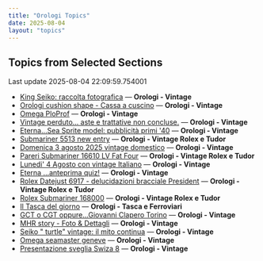 ```yaml
---
title: "Orologi Topics"
date: 2025-08-04
layout: "topics"
---
```


## Topics from Selected Sections

Last update 2025-08-04 22:09:59.754001

- [King Seiko: raccolta fotografica](https://orologi.forumfree.it/?t=78946994) — **Orologi - Vintage**
- [Orologi cushion shape - Cassa a cuscino](https://orologi.forumfree.it/?t=80777444) — **Orologi - Vintage**
- [Omega PloProf](https://orologi.forumfree.it/?t=80781475) — **Orologi - Vintage**
- [Vintage perduto... aste e trattative non concluse.](https://orologi.forumfree.it/?t=80507966) — **Orologi - Vintage**
- [Eterna...Sea Sprite model: pubblicità primi '40](https://orologi.forumfree.it/?t=80782229) — **Orologi - Vintage**
- [Submariner 5513 new entry](https://orologi.forumfree.it/?t=80758006) — **Orologi - Vintage Rolex e Tudor**
- [Domenica 3 agosto 2025 vintage domestico](https://orologi.forumfree.it/?t=80780278) — **Orologi - Vintage**
- [Pareri Submariner 16610 LV Fat Four](https://orologi.forumfree.it/?t=80776633) — **Orologi - Vintage Rolex e Tudor**
- [Lunedi' 4 Agosto con vintage Italiano](https://orologi.forumfree.it/?t=80781526) — **Orologi - Vintage**
- [Eterna ...anteprima quiz!](https://orologi.forumfree.it/?t=80660771) — **Orologi - Vintage**
- [Rolex Datejust 6917 - delucidazioni bracciale President](https://orologi.forumfree.it/?t=80780150) — **Orologi - Vintage Rolex e Tudor**
- [Rolex Submariner 168000](https://orologi.forumfree.it/?t=80709399) — **Orologi - Vintage Rolex e Tudor**
- [Il Tasca del giorno](https://orologi.forumfree.it/?t=80702163) — **Orologi - Tasca e Ferroviari**
- [GCT o CGT oppure...Giovanni Clapero Torino](https://orologi.forumfree.it/?t=80344475) — **Orologi - Vintage**
- [MHR story - Foto & Dettagli](https://orologi.forumfree.it/?t=8918058) — **Orologi - Vintage**
- [Seiko " turtle" vintage: il mito continua](https://orologi.forumfree.it/?t=80781201) — **Orologi - Vintage**
- [Omega seamaster geneve](https://orologi.forumfree.it/?t=80782213) — **Orologi - Vintage**
- [Presentazione sveglia Swiza 8](https://orologi.forumfree.it/?t=80426487) — **Orologi - Vintage**
